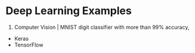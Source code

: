
# Deep Learning Examples

1. Computer Vision | MNIST digit classifier with more than 99% accuracy, 
 * Keras
 * TensorFlow 
 
